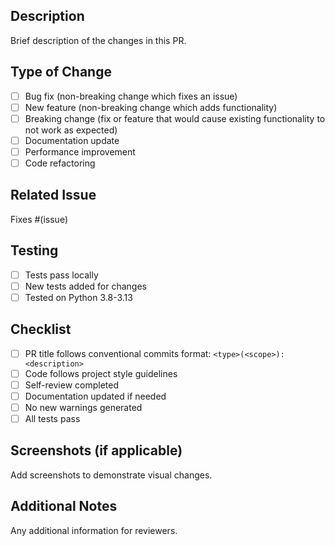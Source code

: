 <!--
SPDX-License-Identifier: MIT
SPDX-FileCopyrightText: 2025 py7zz contributors
-->

## Description

Brief description of the changes in this PR.

## Type of Change

- [ ] Bug fix (non-breaking change which fixes an issue)
- [ ] New feature (non-breaking change which adds functionality)
- [ ] Breaking change (fix or feature that would cause existing functionality to not work as expected)
- [ ] Documentation update
- [ ] Performance improvement
- [ ] Code refactoring

## Related Issue

Fixes #(issue)

## Testing

- [ ] Tests pass locally
- [ ] New tests added for changes
- [ ] Tested on Python 3.8-3.13

## Checklist

- [ ] PR title follows conventional commits format: `<type>(<scope>): <description>`
- [ ] Code follows project style guidelines
- [ ] Self-review completed
- [ ] Documentation updated if needed
- [ ] No new warnings generated
- [ ] All tests pass

## Screenshots (if applicable)

Add screenshots to demonstrate visual changes.

## Additional Notes

Any additional information for reviewers.
